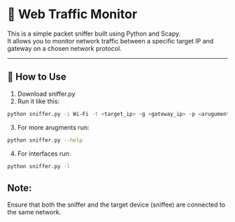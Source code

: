 # 🐍 Web Traffic Monitor

This is a simple packet sniffer built using Python and Scapy.  
It allows you to monitor network traffic between a specific target IP and gateway on a chosen network protocol.

---

## 🚀 How to Use

1. Download sniffer.py  
2. Run it like this:

```bash
python sniffer.py -i Wi-Fi -t <target_ip> -g <gateway_ip> -p <aruguments>
```

3. For more arugments run: 

```bash
python sniffer.py --help
```

4. For interfaces run:

```bash
python sniffer.py -l
```
## Note:
Ensure that both the sniffer and the target device (sniffee) are connected to the same network.
